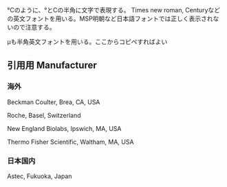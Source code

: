 °Cのように、°とCの半角に文字で表現する。 
Times new roman, Centuryなどの英文フォントを用いる。MSP明朝など日本語フォントでは正しく表示されないので注意する。

μも半角英文フォントを用いる。ここからコピペすればよい

## 引用用 Manufacturer 
### 海外
Beckman Coulter, Brea, CA, USA

Roche,  Basel,  Switzerland

New England Biolabs, Ipswich, MA, USA

Thermo Fisher Scientific, Waltham, MA, USA

### 日本国内
Astec, Fukuoka, Japan
